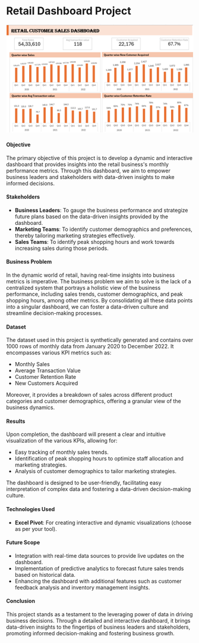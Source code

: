 # Retail Dashboard Project

![Retail Dashboard](Excel_pivot_RetailDashboar_P1.png)

#### **Objective**

The primary objective of this project is to develop a dynamic and interactive dashboard that provides insights into the retail business's monthly performance metrics. Through this dashboard, we aim to empower business leaders and stakeholders with data-driven insights to make informed decisions.

#### **Stakeholders**

- **Business Leaders**: To gauge the business performance and strategize future plans based on the data-driven insights provided by the dashboard.
- **Marketing Teams**: To identify customer demographics and preferences, thereby tailoring marketing strategies effectively.
- **Sales Teams**: To identify peak shopping hours and work towards increasing sales during those periods.

#### **Business Problem**

In the dynamic world of retail, having real-time insights into business metrics is imperative. The business problem we aim to solve is the lack of a centralized system that portrays a holistic view of the business performance, including sales trends, customer demographics, and peak shopping hours, among other metrics. By consolidating all these data points into a singular dashboard, we can foster a data-driven culture and streamline decision-making processes.

#### **Dataset**

The dataset used in this project is synthetically generated and contains over 1000 rows of monthly data from January 2020 to December 2022. It encompasses various KPI metrics such as:

- Monthly Sales
- Average Transaction Value
- Customer Retention Rate
- New Customers Acquired

Moreover, it provides a breakdown of sales across different product categories and customer demographics, offering a granular view of the business dynamics.

#### **Results**

Upon completion, the dashboard will present a clear and intuitive visualization of the various KPIs, allowing for:

- Easy tracking of monthly sales trends.
- Identification of peak shopping hours to optimize staff allocation and marketing strategies.
- Analysis of customer demographics to tailor marketing strategies.

The dashboard is designed to be user-friendly, facilitating easy interpretation of complex data and fostering a data-driven decision-making culture.

#### **Technologies Used**

- **Excel Pivot**: For creating interactive and dynamic visualizations (choose as per your tool).

#### **Future Scope**

- Integration with real-time data sources to provide live updates on the dashboard.
- Implementation of predictive analytics to forecast future sales trends based on historical data.
- Enhancing the dashboard with additional features such as customer feedback analysis and inventory management insights.

#### **Conclusion**

This project stands as a testament to the leveraging power of data in driving business decisions. Through a detailed and interactive dashboard, it brings data-driven insights to the fingertips of business leaders and stakeholders, promoting informed decision-making and fostering business growth.